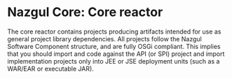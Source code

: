 # Nazgul Core: Core reactor

The core reactor contains projects producing artifacts intended for use as
general project library dependencies.
All projects follow the Nazgul Software Component structure, and are fully OSGi compliant.
This implies that you should import and code against the API (or SPI) project and import implementation projects
only into JEE or JSE deployment units (such as a WAR/EAR or executable JAR).